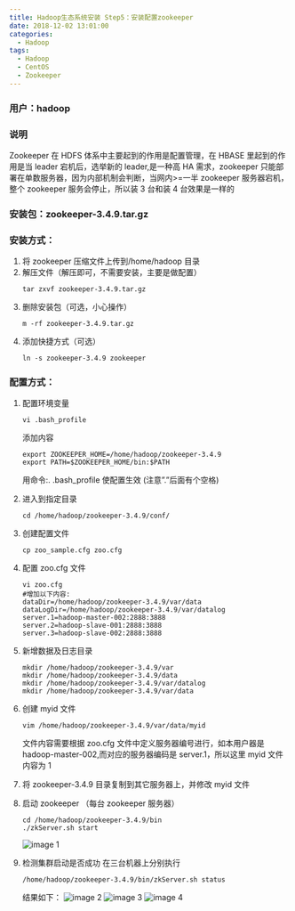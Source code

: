 ```yaml
---
title: Hadoop生态系统安装 Step5：安装配置zookeeper
date: 2018-12-02 13:01:00
categories:
  - Hadoop
tags:
  - Hadoop
  - CentOS
  - Zookeeper
---
```


<!--more-->

### 用户：hadoop

### 说明

Zookeeper 在 HDFS 体系中主要起到的作用是配置管理，在 HBASE 里起到的作用是当 leader 宕机后，选举新的 leader,是一种高 HA 需求，zookeeper 只能部署在单数服务器，因为内部机制会判断，当网内>=一半 zookeeper 服务器宕机，整个 zookeeper 服务会停止，所以装 3 台和装 4 台效果是一样的

### 安装包：zookeeper-3.4.9.tar.gz

### 安装方式：

1. 将 zookeeper 压缩文件上传到/home/hadoop 目录
2. 解压文件（解压即可，不需要安装，主要是做配置）
   ```
   tar zxvf zookeeper-3.4.9.tar.gz
   ```
3. 删除安装包（可选，小心操作）
   ```
   m -rf zookeeper-3.4.9.tar.gz
   ```
4. 添加快捷方式（可选）
   ```
   ln -s zookeeper-3.4.9 zookeeper
   ```

### 配置方式：

1. 配置环境变量

   ```
   vi .bash_profile
   ```

   添加内容

   ```
   export ZOOKEEPER_HOME=/home/hadoop/zookeeper-3.4.9
   export PATH=$ZOOKEEPER_HOME/bin:$PATH
   ```

   用命令:. .bash_profile 使配置生效 (注意”.”后面有个空格)

2. 进入到指定目录

   ```
   cd /home/hadoop/zookeeper-3.4.9/conf/
   ```

3. 创建配置文件

   ```
   cp zoo_sample.cfg zoo.cfg
   ```

4. 配置 zoo.cfg 文件

   ```
   vi zoo.cfg
   #增加以下内容:
   dataDir=/home/hadoop/zookeeper-3.4.9/var/data
   dataLogDir=/home/hadoop/zookeeper-3.4.9/var/datalog
   server.1=hadoop-master-002:2888:3888
   server.2=hadoop-slave-001:2888:3888
   server.3=hadoop-slave-002:2888:3888
   ```

5. 新增数据及日志目录

   ```
   mkdir /home/hadoop/zookeeper-3.4.9/var
   mkdir /home/hadoop/zookeeper-3.4.9/data
   mkdir /home/hadoop/zookeeper-3.4.9/var/datalog
   mkdir /home/hadoop/zookeeper-3.4.9/var/data
   ```

6. 创建 myid 文件

   ```
   vim /home/hadoop/zookeeper-3.4.9/var/data/myid
   ```

   文件内容需要根据 zoo.cfg 文件中定义服务器编号进行，如本用户器是 hadoop-master-002,而对应的服务器编码是 server.1，所以这里 myid 文件内容为 1

7. 将 zookeeper-3.4.9 目录复制到其它服务器上，并修改 myid 文件
8. 启动 zookeeper （每台 zookeeper 服务器）
   ```
   cd /home/hadoop/zookeeper-3.4.9/bin
   ./zkServer.sh start
   ```
   ![image 1](1.jpeg)
9. 检测集群启动是否成功
   在三台机器上分别执行
   ```
   /home/hadoop/zookeeper-3.4.9/bin/zkServer.sh status
   ```
   结果如下：
   ![image 2](2.jpeg)
   ![image 3](3.jpeg)
   ![image 4](4.jpeg)
